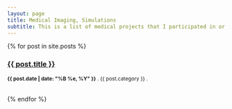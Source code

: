 ```yaml
---
layout: page
title: Medical Imaging, Simulations
subtitle: This is a list of medical projects that I participated in or my personal projects
---
```



 {% for post in site.posts %}   
    <h3><a href="{{ post.url }}">{{ post.title }}</a></h3>
    <p><small><strong>{{ post.date | date: "%B %e, %Y" }}</strong> . {{ post.category }} . <a href="http://mypage.github.com{{ post.url }}#disqus_thread"></a></small></p>          
{% endfor %}
